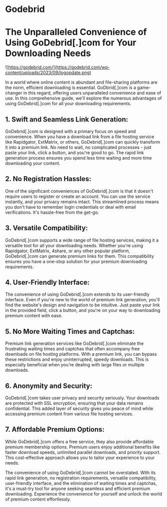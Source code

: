 # Godebrid
# The Unparalleled Convenience of Using GoDebrid[.]com for Your Downloading Needs

![https://godebrid.com/](https://godebrid.com/wp-content/uploads/2023/09/logopdate.png)

In a world where online content is abundant and file-sharing platforms are the norm, efficient downloading is essential. GoDbrid[.]com is a game-changer in this regard, offering users unparalleled convenience and ease of use. In this comprehensive guide, we'll explore the numerous advantages of using GoDebrid[.]com for all your downloading requirements.

## 1. Swift and Seamless Link Generation:
GoDebrid[.]com is designed with a primary focus on speed and convenience. When you have a download link from a file hosting service like Rapidgator, ExtMatrix, or others, GoDebrid[.]com can quickly transform it into a premium link. No need to wait, no complicated processes - just paste your link, click a button, and you're good to go. The rapid link generation process ensures you spend less time waiting and more time downloading your content.

## 2. No Registration Hassles:
One of the significant conveniences of GoDebrid[.]com is that it doesn't require users to register or create an account. You can use the service instantly, and your privacy remains intact. This streamlined process means you don't have to remember login credentials or deal with email verifications. It's hassle-free from the get-go.

## 3. Versatile Compatibility:
GoDebrid[.]com supports a wide range of file hosting services, making it a versatile tool for all your downloading needs. Whether you're using Rapidgator, ExtMatrix, 4share, or any other popular platform, GoDebrid[.]com can generate premium links for them. This compatibility ensures you have a one-stop solution for your premium downloading requirements.

## 4. User-Friendly Interface:
The convenience of using GoDebrid[.]com extends to its user-friendly interface. Even if you're new to the world of premium link generation, you'll find the website's design and navigation to be intuitive. Just paste your link in the provided field, click a button, and you're on your way to downloading premium content with ease.

## 5. No More Waiting Times and Captchas:
Premium link generation services like GoDebrid[.]com eliminate the frustrating waiting times and captchas that often accompany free downloads on file hosting platforms. With a premium link, you can bypass these restrictions and enjoy uninterrupted, speedy downloads. This is especially beneficial when you're dealing with large files or multiple downloads.

## 6. Anonymity and Security:
GoDebrid[.]com takes user privacy and security seriously. Your downloads are protected with SSL encryption, ensuring that your data remains confidential. This added layer of security gives you peace of mind while accessing premium content from various file hosting services.

## 7. Affordable Premium Options:
While GoDebrid[.]com offers a free service, they also provide affordable premium membership options. Premium users enjoy additional benefits like faster download speeds, unlimited parallel downloads, and priority support. This cost-effective approach allows you to tailor your experience to your needs.


The convenience of using GoDebrid[.]com cannot be overstated. With its rapid link generation, no registration requirements, versatile compatibility, user-friendly interface, and the elimination of waiting times and captchas, it's a must-try tool for anyone seeking seamless and efficient premium downloading. Experience the convenience for yourself and unlock the world of premium content effortlessly.




